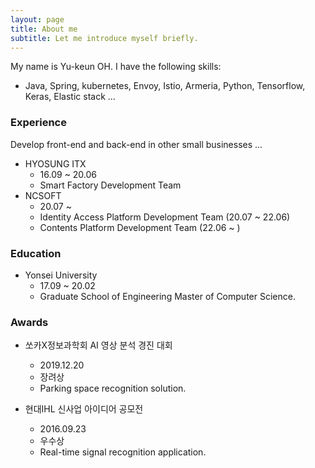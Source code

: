 ```yaml
---
layout: page
title: About me
subtitle: Let me introduce myself briefly.
---
```


My name is Yu-keun OH. I have the following skills:
- Java, Spring, kubernetes, Envoy, Istio, Armeria, Python, Tensorflow, Keras, Elastic stack ... 

### Experience
Develop front-end and back-end in other small businesses ... 
+ HYOSUNG ITX
    + 16.09 ~ 20.06 
    + Smart Factory Development Team
+ NCSOFT
    + 20.07 ~ 
    + Identity Access Platform Development Team (20.07 ~ 22.06)
    + Contents Platform Development Team (22.06 ~ )
    
### Education
+ Yonsei University
    + 17.09 ~ 20.02 
    + Graduate School of Engineering Master of Computer Science. 

### Awards
+ 쏘카X정보과학회 AI 영상 분석 경진 대회 
    + 2019.12.20 
    + 장려상 
    + Parking space recognition solution.

+ 현대IHL 신사업 아이디어 공모전
    + 2016.09.23 
    + 우수상
    + Real-time signal recognition application.

